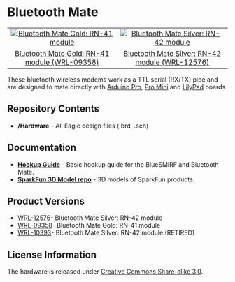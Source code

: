 Bluetooth Mate
==============

<table class="table table-hover table-striped table-bordered">
  <tr align="center">
   <td><a href="https://www.sparkfun.com/products/9358"><img src="https://dlnmh9ip6v2uc.cloudfront.net//images/products/9/3/5/8/09358-01.jpg" alt="Bluetooth Mate Gold: RN-41 module"></a></td>
   <td><a href="https://www.sparkfun.com/products/12576"><img src="https://cdn.sparkfun.com//assets/parts/9/2/2/8/12576-01.jpg" alt="Bluetooth Mate Silver: RN-42 module"></a></td>
  </tr>
  <tr align="center">
    <td><a href="https://www.sparkfun.com/products/9358">Bluetooth Mate Gold: RN-41 module (WRL-09358)</a></td>
    <td><a href="https://www.sparkfun.com/products/12576">Bluetooth Mate Silver: RN-42 module (WRL-12576)</a></td>
  </tr>
</table>

These bluetooth wireless modems work as a TTL serial (RX/TX) pipe and are designed to mate directly with [Arduino Pro](https://www.sparkfun.com/products/10915), [Pro Mini](https://www.sparkfun.com/products/11114) and [LilyPad](https://www.sparkfun.com/products/9266) boards. 

Repository Contents
-------------------

* **/Hardware** - All Eagle design files (.brd, .sch)

Documentation
--------------
* **[Hookup Guide](https://learn.sparkfun.com/tutorials/using-the-bluesmirf)** - Basic hookup guide for the BlueSMiRF and Bluetooth Mate.
* **[SparkFun 3D Model repo](https://github.com/sparkfun/3D_Models)** - 3D models of SparkFun products. 

Product Versions
----------------
* [WRL-12576](https://www.sparkfun.com/products/12576)- Bluetooth Mate Silver: RN-42 module
* [WRL-09358](https://www.sparkfun.com/products/9358)- Bluetooth Mate Gold: RN-41 module
* [WRL-10393](https://www.sparkfun.com/products/10393)- Bluetooth Mate Silver: RN-42 module (RETIRED)

License Information
-------------------
The hardware is released under [Creative Commons Share-alike 3.0](http://creativecommons.org/licenses/by-sa/3.0/).  
